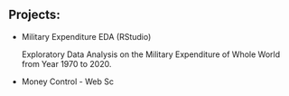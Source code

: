 ## Projects:

 - Military Expenditure EDA (RStudio)
 
   Exploratory Data Analysis on the Military Expenditure of Whole World from Year 1970 to 2020.
   
 - Money Control - Web Sc
